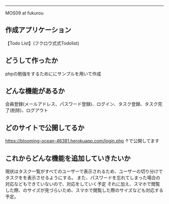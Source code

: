 ---
MOS09 at fukurou


## 作成アプリケーション
【Todo List】(フクロウ式式Todolist)

## どうして作ったか
phpの勉強をするためににサンプルを用いて作成

## どんな機能があるか
会員登録(メールアドレス、パスワード登録)、ログイン、タスク登録、タスク完了(削除)、ログアウト

## どのサイトで公開してるか
https://blooming-ocean-46381.herokuapp.com/login.php
↑で公開してます

## これからどんな機能を追加していきたいか
現状はタスク一覧がすべてのユーザーで表示されるため、ユーザーの切り分けでタスクをを表示させるようにする。
また、パスワードを忘れてしまった場合の対応などもできていないので、対応をしていく予定
それに加え、スマホで閲覧した際、のサイズが見づらいため、スマホで閲覧した際のサイズなども対応する予定。

